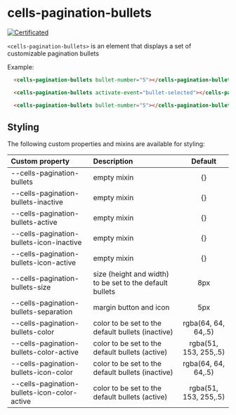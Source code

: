 # cells-pagination-bullets

[![Certificated](https://img.shields.io/badge/certificated-yes-brightgreen.svg)](http://bbva-files.s3.amazonaws.com/cells/bbva-catalog/index.html)

`<cells-pagination-bullets>` is an element that displays a set of customizable pagination bullets

Example:
```html
  <cells-pagination-bullets bullet-number="5"></cells-pagination-bullets>

  <cells-pagination-bullets activate-event="bullet-selected"></cells-pagination-bullets>

  <cells-pagination-bullets bullet-number="5"></cells-pagination-bullets>
```


## Styling

The following custom properties and mixins are available for styling:

| Custom property | Description     | Default        |
|:----------------|:----------------|:--------------:|
| --cells-pagination-bullets  | empty mixin     | {}             |
| --cells-pagination-bullets-inactive  | empty mixin     | {}             |
| --cells-pagination-bullets-active  | empty mixin     | {}             |
| --cells-pagination-bullets-icon-inactive  | empty mixin     | {}             |
| --cells-pagination-bullets-icon-active  | empty mixin     | {}             |
| --cells-pagination-bullets-size  | size (height and width) to be set to the default bullets     | 8px             |
| --cells-pagination-bullets-separation  | margin button and icon    | 5px            |
| --cells-pagination-bullets-color  | color to be set to the default bullets (inactive)    | rgba(64, 64, 64,.5)             |
| --cells-pagination-bullets-color-active  | color to be set to the default bullets (active)    | rgba(51, 153, 255,.5)             |
| --cells-pagination-bullets-icon-color  | color to be set to the default bullets (inactive)    | rgba(64, 64, 64,.5)              |
| --cells-pagination-bullets-icon-color-active  | color to be set to the default bullets (active)    | rgba(51, 153, 255,.5)             |
